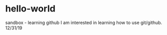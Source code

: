 # hello-world
sandbox - learning github
I am interested in learning how to use git/github. 12/31/19 
